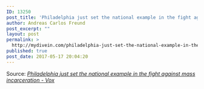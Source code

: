 ```yaml
---
ID: 13250
post_title: 'Philadelphia just set the national example in the fight against mass incarceration &#8211; Vox'
author: Andreas Carlos Freund
post_excerpt: ""
layout: post
permalink: >
  http://mydivein.com/philadelphia-just-set-the-national-example-in-the-fight-against-mass-incarceration-vox/
published: true
post_date: 2017-05-17 20:04:20
---
```

Source: <em><a href="https://www.vox.com/policy-and-politics/2017/5/17/15652110/philadelphia-prosecutor-larry-krasner">Philadelphia just set the national example in the fight against mass incarceration - Vox</a></em>
